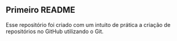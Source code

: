 ## Primeiro README

Esse repositório foi criado com um intuito de prática a criação de repositórios no GitHub utilizando o Git.
